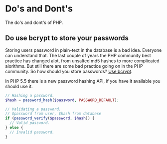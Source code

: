 Do's and Dont's
===============

The do's and dont's of PHP.

Do use bcrypt to store your passwords
-------------------------------------

Storing users password in plain-text in the database is a bad idea. Everyone can understand that.
The last couple of years the PHP community best practice has changed alot, from unsalted md5 hashes
to more complicated alorithms. But still there are some bad practice going on in the PHP community.
So how should you store passwords? [Use bcrypt](http://codahale.com/how-to-safely-store-a-password/).

In PHP 5.5 there is a new password hashing API, if you have it available you should use it.

```php
// Hashing a password.
$hash = password_hash($password, PASSWORD_DEFAULT);

// Validating a password.
// $password from user, $hash from database
if (password_verify($password, $hash)) {
  // Valid password.
} else {
  // Invalid password.
}
